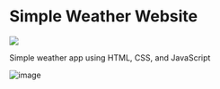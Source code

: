 # Simple Weather Website 

<p align="left">
  <a href="www.linkedin.com/in/rishav-k-602367284" alt="Rishav Tips Discussion & Support Server">
    <img src="https://img.shields.io/badge/LinkedIn-0077B5?style=for-the-badge&logo=linkedin&logoColor=white)](www.linkedin.com/in/rishav-k-602367284)"/></a>
</p>

Simple weather app using HTML, CSS, and JavaScript

![image](https://user-images.githubusercontent.com/20955511/111051345-0bcff300-845b-11eb-80ca-717a9a838e2c.png)


